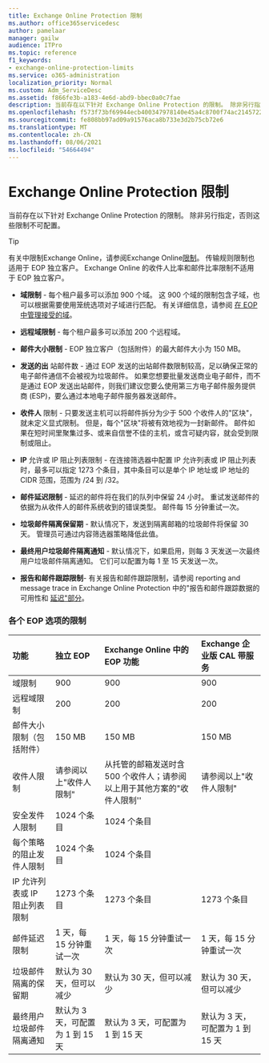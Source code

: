 ```yaml
---
title: Exchange Online Protection 限制
ms.author: office365servicedesc
author: pamelaar
manager: gailw
audience: ITPro
ms.topic: reference
f1_keywords:
- exchange-online-protection-limits
ms.service: o365-administration
localization_priority: Normal
ms.custom: Adm_ServiceDesc
ms.assetid: f866fe3b-a183-4e6d-abd9-bbec0a0c7fae
description: 当前存在以下针对 Exchange Online Protection 的限制。 除非另行指定，否则这些限制不可配置。
ms.openlocfilehash: f573f73bf69944ecb400347978140e45a4c8700f74ac214572228ae83fc3c7fb
ms.sourcegitcommit: fe808bb97ad09a91576aca8b733e3d2b75cb72e6
ms.translationtype: MT
ms.contentlocale: zh-CN
ms.lasthandoff: 08/06/2021
ms.locfileid: "54664494"
---
```

# <a name="exchange-online-protection-limits"></a>Exchange Online Protection 限制

当前存在以下针对 Exchange Online Protection 的限制。 除非另行指定，否则这些限制不可配置。 
  
> [!TIP]
> 有关中限制Exchange Online，请参阅Exchange Online[限制](../exchange-online-service-description/exchange-online-limits.md)。 传输规则限制也适用于 EOP 独立客户。 Exchange Online 的收件人比率和邮件比率限制不适用于 EOP 独立客户。 
  
- **域限制** - 每个租户最多可以添加 900 个域。 这 900 个域的限制包含子域，也可以根据需要使用笼统选项对子域进行匹配。 有关详细信息，请参阅 [在 EOP 中管理接受的域](/microsoft-365/security/office-365-security/exchange-online-protection-overview)。

- **远程域限制** - 每个租户最多可以添加 200 个远程域。
    
- **邮件大小限制** - EOP 独立客户（包括附件）的最大邮件大小为 150 MB。 
    
- **发送的出** 站邮件数 - 通过 EOP 发送的出站邮件数限制较高，足以确保正常的电子邮件通信不会被视为垃圾邮件。 如果您想要批量发送商业电子邮件，而不是通过 EOP 发送出站邮件，则我们建议您要么使用第三方电子邮件服务提供商 (ESP)，要么通过本地电子邮件服务器发送邮件。 
    
- **收件人** 限制 - 只要发送主机可以将邮件拆分为少于 500 个收件人的"区块"，就未定义显式限制。 但是，每个"区块"将被有效地视为一封新邮件。 邮件如果在短时间里聚集过多、或来自信誉不佳的主机，或含可疑内容，就会受到限制或阻止。 
    
- **IP** 允许或 IP 阻止列表限制 - 在连接筛选器中配置 IP 允许列表或 IP 阻止列表时，最多可以指定 1273 个条目，其中条目可以是单个 IP 地址或 IP 地址的 CIDR 范围，范围为 /24 到 /32。 
    
- **邮件延迟限制** - 延迟的邮件将在我们的队列中保留 24 小时。 重试发送邮件的依据为从收件人的邮件系统收到的错误类型。 邮件每 15 分钟重试一次。 
    
- **垃圾邮件隔离保留期** - 默认情况下，发送到隔离邮箱的垃圾邮件将保留 30 天。 管理员可通过内容筛选器策略降低此值。 
    
- **最终用户垃圾邮件隔离通知** - 默认情况下，如果启用，则每 3 天发送一次最终用户垃圾邮件隔离通知。 它们可以配置为每 1 至 15 天发送一次。 
    
- **报告和邮件跟踪限制**- 有关报告和邮件跟踪限制，请参阅 reporting and message trace in Exchange Online Protection 中的"报告和邮件跟踪数据的可用性和 [延迟"部分](/microsoft-365/security/office-365-security/reporting-and-message-trace-in-exchange-online-protection)。
    
### <a name="limits-across-eop-options"></a>各个 EOP 选项的限制

| 功能 | 独立 EOP | Exchange Online 中的 EOP 功能 | Exchange 企业版 CAL 带服务 |
|:-----|:-----|:-----|:-----|
|域限制  <br/> |900  <br/> |900  <br/> |900  <br/> |
|远程域限制  <br/> |200  <br/> |200  <br/> |200  <br/> |
|邮件大小限制（包括附件）  <br/> |150 MB  <br/> |150 MB  <br/> |150 MB  <br/> |
|收件人限制  <br/> |请参阅以上"收件人限制"  <br/> |从托管的邮箱发送时含 500 个收件人；请参阅以上用于其他方案的"收件人限制''  <br/> |请参阅以上"收件人限制"  <br/> |
|安全发件人限制  <br/> |1024 个条目  <br/> |1024 个条目  <br/> ||
|每个策略的阻止发件人限制  <br/> |1024 个条目  <br/> |1024 个条目  <br/> ||
|IP 允许列表或 IP 阻止列表限制  <br/> |1273 个条目  <br/> |1273 个条目  <br/> |1273 个条目  <br/> |
|邮件延迟限制  <br/> |1 天，每 15 分钟重试一次  <br/> |1 天，每 15 分钟重试一次  <br/> |1 天，每 15 分钟重试一次  <br/> |
|垃圾邮件隔离的保留期  <br/> |默认为 30 天，但可以减少  <br/> |默认为 30 天，但可以减少  <br/> |默认为 30 天，但可以减少  <br/> |
|最终用户垃圾邮件隔离通知  <br/> |默认为 3 天，可配置为 1 到 15 天  <br/> |默认为 3 天，可配置为 1 到 15 天  <br/> |默认为 3 天，可配置为 1 到 15 天  <br/> |
